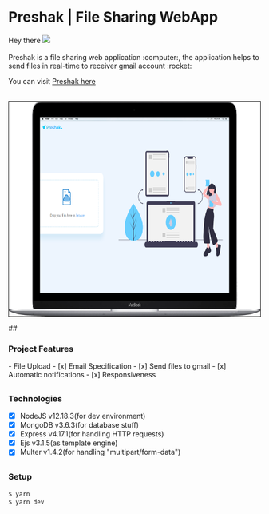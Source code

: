 <h1>Preshak | File Sharing WebApp</h1>
<p>Hey there <img src="https://media.giphy.com/media/hvRJCLFzcasrR4ia7z/giphy.gif" width="25px"><br/><br/>Preshak is a file sharing web application :computer:, the application helps to send files in real-time to receiver gmail account :rocket:</p> You can visit <a href="https://preshak.herokuapp.com/">Preshak here</a><br/><br/>
<p align="center">
<img src="https://github.com/SanjeevYadavcr7/preshak/blob/main/preshak_git.png" width="700px" height="430px" align="center" style="border:1px solid" alt="Godam"></p>
## <h3>Project Features</h3>
- File Upload
- [x] Email Specification
- [x] Send files to gmail 
- [x] Automatic notifications
- [x] Responsiveness

## <h3> Technologies </h3>
- [x] NodeJS v12.18.3(for dev environment) <br/>
- [x] MongoDB v3.6.3(for database stuff) <br/>
- [x] Express v4.17.1(for handling HTTP requests) <br/>
- [x] Ejs v3.1.5(as template engine)<br/>
- [x] Multer v1.4.2(for handling "multipart/form-data") <br/>

## <h3>Setup</h3>
```
$ yarn
$ yarn dev
```

